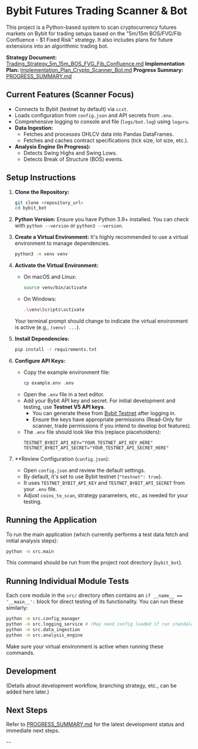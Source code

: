 # Bybit Futures Trading Scanner & Bot

This project is a Python-based system to scan cryptocurrency futures markets on Bybit for trading setups based on the "5m/15m BOS/FVG/Fib Confluence - $1 Fixed Risk" strategy. It also includes plans for future extensions into an algorithmic trading bot.

**Strategy Document:** [Trading_Strategy_5m_15m_BOS_FVG_Fib_Confluence.md](Trading_Strategy_5m_15m_BOS_FVG_Fib_Confluence.md)
**Implementation Plan:** [Implementation_Plan_Crypto_Scanner_Bot.md](Implementation_Plan_Crypto_Scanner_Bot.md)
**Progress Summary:** [PROGRESS_SUMMARY.md](PROGRESS_SUMMARY.md)

## Current Features (Scanner Focus)

*   Connects to Bybit (testnet by default) via `ccxt`.
*   Loads configuration from `config.json` and API secrets from `.env`.
*   Comprehensive logging to console and file (`logs/bot.log`) using `loguru`.
*   **Data Ingestion:**
    *   Fetches and processes OHLCV data into Pandas DataFrames.
    *   Fetches and caches contract specifications (tick size, lot size, etc.).
*   **Analysis Engine (In Progress):**
    *   Detects Swing Highs and Swing Lows.
    *   Detects Break of Structure (BOS) events.

## Setup Instructions

1.  **Clone the Repository:**
    ```bash
    git clone <repository_url>
    cd bybit_bot
    ```

2.  **Python Version:**
    Ensure you have Python 3.9+ installed. You can check with `python --version` or `python3 --version`.

3.  **Create a Virtual Environment:**
    It's highly recommended to use a virtual environment to manage dependencies.
    ```bash
    python3 -m venv venv
    ```

4.  **Activate the Virtual Environment:**
    *   On macOS and Linux:
        ```bash
        source venv/bin/activate
        ```
    *   On Windows:
        ```bash
        .\venv\Scripts\activate
        ```
    Your terminal prompt should change to indicate the virtual environment is active (e.g., `(venv) ...`).

5.  **Install Dependencies:**
    ```bash
    pip install -r requirements.txt
    ```

6.  **Configure API Keys:**
    *   Copy the example environment file:
        ```bash
        cp example.env .env
        ```
    *   Open the `.env` file in a text editor.
    *   Add your Bybit API key and secret. For initial development and testing, use **Testnet V5 API keys**.
        *   You can generate these from [Bybit Testnet](https://testnet.bybit.com) after logging in.
        *   Ensure the keys have appropriate permissions (Read-Only for scanner, trade permissions if you intend to develop bot features).
    *   The `.env` file should look like this (replace placeholders):
        ```env
        TESTNET_BYBIT_API_KEY="YOUR_TESTNET_API_KEY_HERE"
        TESTNET_BYBIT_API_SECRET="YOUR_TESTNET_API_SECRET_HERE"
        ```

7.  **Review Configuration (`config.json`):
    *   Open `config.json` and review the default settings.
    *   By default, it's set to use Bybit testnet (`"testnet": true`).
    *   It uses `TESTNET_BYBIT_API_KEY` and `TESTNET_BYBIT_API_SECRET` from your `.env` file.
    *   Adjust `coins_to_scan`, strategy parameters, etc., as needed for your testing.

## Running the Application

To run the main application (which currently performs a test data fetch and initial analysis steps):

```bash
python -m src.main
```

This command should be run from the project root directory (`bybit_bot`).

## Running Individual Module Tests

Each core module in the `src/` directory often contains an `if __name__ == '__main__':` block for direct testing of its functionality. You can run these similarly:

```bash
python -m src.config_manager
python -m src.logging_service # (May need config loaded if run standalone without context)
python -m src.data_ingestion
python -m src.analysis_engine
```

Make sure your virtual environment is active when running these commands.

## Development

(Details about development workflow, branching strategy, etc., can be added here later.)

## Next Steps

Refer to [PROGRESS_SUMMARY.md](PROGRESS_SUMMARY.md) for the latest development status and immediate next steps.

--
